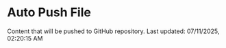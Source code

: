 # Auto Push File

Content that will be pushed to GitHub repository.
Last updated: 07/11/2025, 02:20:15 AM